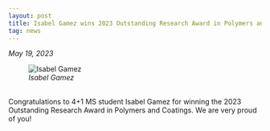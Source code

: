 ```yaml
---
layout: post
title: Isabel Gamez wins 2023 Outstanding Research Award in Polymers and Coatings
tag: news
---
```


<em>May 19, 2023</em><br>

<figure>
  <img src="https://lesliehamachi.github.io/images/Isabel_Gamez.jpg" alt="Isabel Gamez" title="Isabel Gamez">
  <figcaption><em>Isabel Gamez</em></figcaption>
</figure>  
<br>
Congratulations to 4+1 MS student Isabel Gamez for winning the 2023 Outstanding Research Award in Polymers and Coatings. We are very proud of you!
